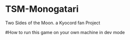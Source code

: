 # TSM-Monogatari
Two Sides of the Moon. a Kyocord fan Project


#How to run this game on your own machine in dev mode
